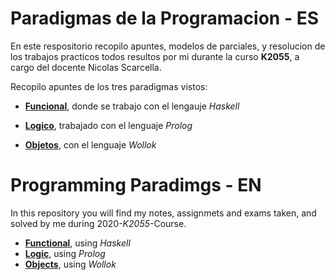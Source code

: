 # Paradigmas de la Programacion  - ES

En este respositorio recopilo apuntes, modelos de parciales, y resolucion de los trabajos practicos todos resultos por mi durante la curso **K2055**, a cargo del docente Nicolas Scarcella.

Recopilo apuntes de los tres paradigmas vistos:

- [**Funcional**], donde se trabajo con el lengauje *Haskell*

- [**Logico**], trabajado con el lenguaje *Prolog*

- [**Objetos**], con el lenguaje *Wollok*

[**Funcional**]:(00-functional/README.md)
[**Logico**]:(07-logic/README.md)
[**Objetos**]:(12-objects/README.md)

# Programming Paradimgs - EN

In this repository you will find my notes, assignmets and exams taken, and solved by me during 2020-*K2055*-Course.

- [**Functional**](00-functional/README.md), using *Haskell*
- [**Logic**](07-logic/README.md), using *Prolog*
- [**Objects**](12-objects/README.md), using *Wollok*
